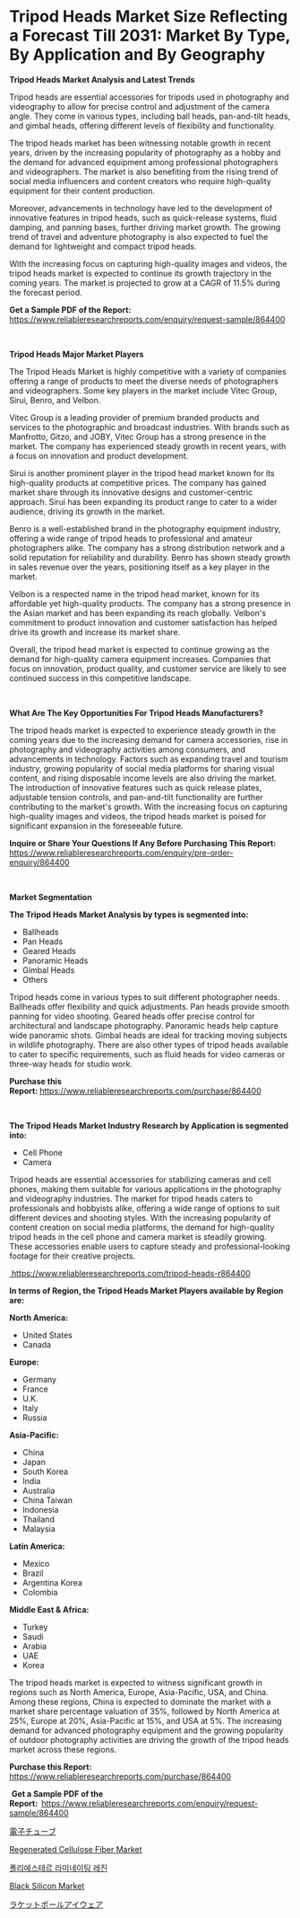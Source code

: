 <p><h1>Tripod Heads Market Size Reflecting a Forecast Till 2031: Market By Type, By Application and By Geography</h1></p><p><strong>Tripod Heads Market Analysis and Latest Trends</strong></p>
<p><p>Tripod heads are essential accessories for tripods used in photography and videography to allow for precise control and adjustment of the camera angle. They come in various types, including ball heads, pan-and-tilt heads, and gimbal heads, offering different levels of flexibility and functionality.</p><p>The tripod heads market has been witnessing notable growth in recent years, driven by the increasing popularity of photography as a hobby and the demand for advanced equipment among professional photographers and videographers. The market is also benefiting from the rising trend of social media influencers and content creators who require high-quality equipment for their content production.</p><p>Moreover, advancements in technology have led to the development of innovative features in tripod heads, such as quick-release systems, fluid damping, and panning bases, further driving market growth. The growing trend of travel and adventure photography is also expected to fuel the demand for lightweight and compact tripod heads.</p><p>With the increasing focus on capturing high-quality images and videos, the tripod heads market is expected to continue its growth trajectory in the coming years. The market is projected to grow at a CAGR of 11.5% during the forecast period.</p></p>
<p><strong>Get a Sample PDF of the Report:&nbsp;</strong> <a href="https://www.reliableresearchreports.com/enquiry/request-sample/864400">https://www.reliableresearchreports.com/enquiry/request-sample/864400</a></p>
<p>&nbsp;</p>
<p><strong>Tripod Heads Major Market Players</strong></p>
<p><p>The Tripod Heads Market is highly competitive with a variety of companies offering a range of products to meet the diverse needs of photographers and videographers. Some key players in the market include Vitec Group, Sirui, Benro, and Velbon.</p><p>Vitec Group is a leading provider of premium branded products and services to the photographic and broadcast industries. With brands such as Manfrotto, Gitzo, and JOBY, Vitec Group has a strong presence in the market. The company has experienced steady growth in recent years, with a focus on innovation and product development.</p><p>Sirui is another prominent player in the tripod head market known for its high-quality products at competitive prices. The company has gained market share through its innovative designs and customer-centric approach. Sirui has been expanding its product range to cater to a wider audience, driving its growth in the market.</p><p>Benro is a well-established brand in the photography equipment industry, offering a wide range of tripod heads to professional and amateur photographers alike. The company has a strong distribution network and a solid reputation for reliability and durability. Benro has shown steady growth in sales revenue over the years, positioning itself as a key player in the market.</p><p>Velbon is a respected name in the tripod head market, known for its affordable yet high-quality products. The company has a strong presence in the Asian market and has been expanding its reach globally. Velbon's commitment to product innovation and customer satisfaction has helped drive its growth and increase its market share.</p><p>Overall, the tripod head market is expected to continue growing as the demand for high-quality camera equipment increases. Companies that focus on innovation, product quality, and customer service are likely to see continued success in this competitive landscape.</p></p>
<p>&nbsp;</p>
<p><strong>What Are The Key Opportunities For Tripod Heads Manufacturers?</strong></p>
<p><p>The tripod heads market is expected to experience steady growth in the coming years due to the increasing demand for camera accessories, rise in photography and videography activities among consumers, and advancements in technology. Factors such as expanding travel and tourism industry, growing popularity of social media platforms for sharing visual content, and rising disposable income levels are also driving the market. The introduction of innovative features such as quick release plates, adjustable tension controls, and pan-and-tilt functionality are further contributing to the market's growth. With the increasing focus on capturing high-quality images and videos, the tripod heads market is poised for significant expansion in the foreseeable future.</p></p>
<p><strong>Inquire or Share Your Questions If Any Before Purchasing This Report:</strong> <a href="https://www.reliableresearchreports.com/enquiry/pre-order-enquiry/864400">https://www.reliableresearchreports.com/enquiry/pre-order-enquiry/864400</a></p>
<p>&nbsp;</p>
<p><strong>Market Segmentation</strong></p>
<p><strong>The Tripod Heads Market Analysis by types is segmented into:</strong></p>
<p><ul><li>Ballheads</li><li>Pan Heads</li><li>Geared Heads</li><li>Panoramic Heads</li><li>Gimbal Heads</li><li>Others</li></ul></p>
<p><p>Tripod heads come in various types to suit different photographer needs. Ballheads offer flexibility and quick adjustments. Pan heads provide smooth panning for video shooting. Geared heads offer precise control for architectural and landscape photography. Panoramic heads help capture wide panoramic shots. Gimbal heads are ideal for tracking moving subjects in wildlife photography. There are also other types of tripod heads available to cater to specific requirements, such as fluid heads for video cameras or three-way heads for studio work.</p></p>
<p><strong>Purchase this Report:&nbsp;</strong><a href="https://www.reliableresearchreports.com/purchase/864400">https://www.reliableresearchreports.com/purchase/864400</a></p>
<p>&nbsp;</p>
<p><strong>The Tripod Heads Market Industry Research by Application is segmented into:</strong></p>
<p><ul><li>Cell Phone</li><li>Camera</li></ul></p>
<p><p>Tripod heads are essential accessories for stabilizing cameras and cell phones, making them suitable for various applications in the photography and videography industries. The market for tripod heads caters to professionals and hobbyists alike, offering a wide range of options to suit different devices and shooting styles. With the increasing popularity of content creation on social media platforms, the demand for high-quality tripod heads in the cell phone and camera market is steadily growing. These accessories enable users to capture steady and professional-looking footage for their creative projects.</p></p>
<p><a href="https://www.reliableresearchreports.com/tripod-heads-r864400">&nbsp;https://www.reliableresearchreports.com/tripod-heads-r864400</a></p>
<p><strong>In terms of Region, the Tripod Heads Market Players available by Region are:</strong></p>
<p>
    <p> <strong> North America: </strong>
        <ul>
            <li>United States</li>
            <li>Canada</li>
        </ul>
        </p> 
    <p> <strong> Europe: </strong>
        <ul>
            <li>Germany</li>
            <li>France</li>
            <li>U.K.</li>
            <li>Italy</li>
            <li>Russia</li>
        </ul>
        </p> 
    <p> <strong> Asia-Pacific: </strong>
        <ul>
            <li>China</li>
            <li>Japan</li>
            <li>South Korea</li>
            <li>India</li>
            <li>Australia</li>
            <li>China Taiwan</li>
            <li>Indonesia</li>
            <li>Thailand</li>
            <li>Malaysia</li>
        </ul>
        </p> 
    <p> <strong> Latin America: </strong>
        <ul>
            <li>Mexico</li>
            <li>Brazil</li>
            <li>Argentina Korea</li>
            <li>Colombia</li>
        </ul>
        </p> 
    <p> <strong> Middle East & Africa: </strong>
        <ul>
            <li>Turkey</li>
            <li>Saudi</li>
            <li>Arabia</li>
            <li>UAE</li>
            <li>Korea</li>
        </ul>
    </p>
    </p>
<p><p>The tripod heads market is expected to witness significant growth in regions such as North America, Europe, Asia-Pacific, USA, and China. Among these regions, China is expected to dominate the market with a market share percentage valuation of 35%, followed by North America at 25%, Europe at 20%, Asia-Pacific at 15%, and USA at 5%. The increasing demand for advanced photography equipment and the growing popularity of outdoor photography activities are driving the growth of the tripod heads market across these regions.</p></p>
<p><strong>Purchase this Report: </strong><a href="https://www.reliableresearchreports.com/purchase/864400">https://www.reliableresearchreports.com/purchase/864400</a></p>
<p>&nbsp;<strong>Get a Sample PDF of the Report:&nbsp;&nbsp;</strong><a href="https://www.reliableresearchreports.com/enquiry/request-sample/864400">https://www.reliableresearchreports.com/enquiry/request-sample/864400</a></p>
<p><strong></strong></p>
<p><p><a href="https://github.com/cnnriuez22368/Market-Research-Report-List-1/blob/main/957295632967.md">電子チューブ</a></p><p><a href="https://issuu.com/reportprime-2/docs/regenerated-cellulose-fiber-market-size-2030.pptx">Regenerated Cellulose Fiber Market</a></p><p><a href="https://github.com/vs10l4sfg5c/Market-Research-Report-List-1/blob/main/948175930203.md">폴리에스테르 라미네이팅 레진</a></p><p><a href="https://issuu.com/reportprime-2/docs/black-silicon-market-size-2030.pptx">Black Silicon Market</a></p><p><a href="https://github.com/LeanneBruen2023/Market-Research-Report-List-1/blob/main/887359332968.md">ラケットボールアイウェア</a></p></p>